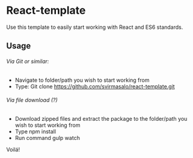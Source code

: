 # React-template
Use this template to easily start working with React and ES6 standards. 

## Usage
###### Via Git or similar:
- Navigate to folder/path you wish to start working from
- Type: Git clone https://github.com/svirmasalo/react-template.git

###### Via file download (?)
- Download zipped files and extract the package to the folder/path you wish to start working from
- Type npm install
- Run command gulp watch

Voilá! 

